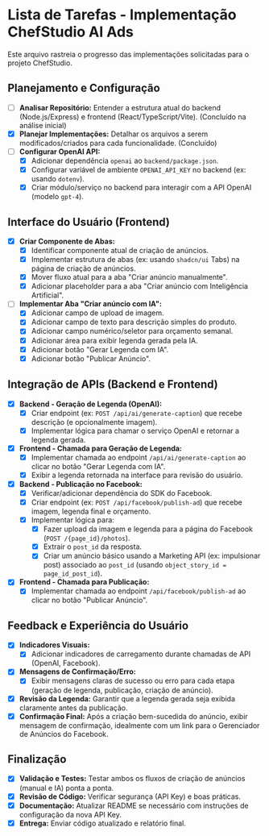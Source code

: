 # Lista de Tarefas - Implementação ChefStudio AI Ads

Este arquivo rastreia o progresso das implementações solicitadas para o projeto ChefStudio.

## Planejamento e Configuração

- [ ] **Analisar Repositório:** Entender a estrutura atual do backend (Node.js/Express) e frontend (React/TypeScript/Vite). (Concluído na análise inicial)
- [X] **Planejar Implementações:** Detalhar os arquivos a serem modificados/criados para cada funcionalidade. (Concluído)
- [ ] **Configurar OpenAI API:**
    - [X] Adicionar dependência `openai` ao `backend/package.json`.
    - [X] Configurar variável de ambiente `OPENAI_API_KEY` no backend (ex: usando `dotenv`).
    - [X] Criar módulo/serviço no backend para interagir com a API OpenAI (modelo `gpt-4`).

## Interface do Usuário (Frontend)

- [X] **Criar Componente de Abas:**
    - [X] Identificar componente atual de criação de anúncios.
    - [X] Implementar estrutura de abas (ex: usando `shadcn/ui` Tabs) na página de criação de anúncios.
    - [X] Mover fluxo atual para a aba "Criar anúncio manualmente".
    - [X] Adicionar placeholder para a aba "Criar anúncio com Inteligência Artificial".
- [ ] **Implementar Aba "Criar anúncio com IA":**
    - [X] Adicionar campo de upload de imagem.
    - [X] Adicionar campo de texto para descrição simples do produto.
    - [X] Adicionar campo numérico/seletor para orçamento semanal.
    - [X] Adicionar área para exibir legenda gerada pela IA.
    - [X] Adicionar botão "Gerar Legenda com IA".
    - [X] Adicionar botão "Publicar Anúncio".

## Integração de APIs (Backend e Frontend)

- [X] **Backend - Geração de Legenda (OpenAI):**
    - [X] Criar endpoint (ex: `POST /api/ai/generate-caption`) que recebe descrição (e opcionalmente imagem).
    - [X] Implementar lógica para chamar o serviço OpenAI e retornar a legenda gerada.
- [X] **Frontend - Chamada para Geração de Legenda:**
    - [X] Implementar chamada ao endpoint `/api/ai/generate-caption` ao clicar no botão "Gerar Legenda com IA".
    - [X] Exibir a legenda retornada na interface para revisão do usuário.
- [X] **Backend - Publicação no Facebook:**
    - [X] Verificar/adicionar dependência do SDK do Facebook.
    - [X] Criar endpoint (ex: `POST /api/facebook/publish-ad`) que recebe imagem, legenda final e orçamento.
    - [X] Implementar lógica para:
        - [X] Fazer upload da imagem e legenda para a página do Facebook (`POST /{page_id}/photos`).
        - [X] Extrair o `post_id` da resposta.
        - [X] Criar um anúncio básico usando a Marketing API (ex: impulsionar post) associado ao `post_id` (usando `object_story_id = page_id_post_id`).
- [X] **Frontend - Chamada para Publicação:**
    - [X] Implementar chamada ao endpoint `/api/facebook/publish-ad` ao clicar no botão "Publicar Anúncio".

## Feedback e Experiência do Usuário

- [X] **Indicadores Visuais:**
    - [X] Adicionar indicadores de carregamento durante chamadas de API (OpenAI, Facebook).
- [X] **Mensagens de Confirmação/Erro:**
    - [X] Exibir mensagens claras de sucesso ou erro para cada etapa (geração de legenda, publicação, criação de anúncio).
- [X] **Revisão da Legenda:** Garantir que a legenda gerada seja exibida claramente antes da publicação.
- [X] **Confirmação Final:** Após a criação bem-sucedida do anúncio, exibir mensagem de confirmação, idealmente com um link para o Gerenciador de Anúncios do Facebook.

## Finalização

- [X] **Validação e Testes:** Testar ambos os fluxos de criação de anúncios (manual e IA) ponta a ponta.
- [X] **Revisão de Código:** Verificar segurança (API Key) e boas práticas.
- [X] **Documentação:** Atualizar README se necessário com instruções de configuração da nova API Key.
- [X] **Entrega:** Enviar código atualizado e relatório final.

